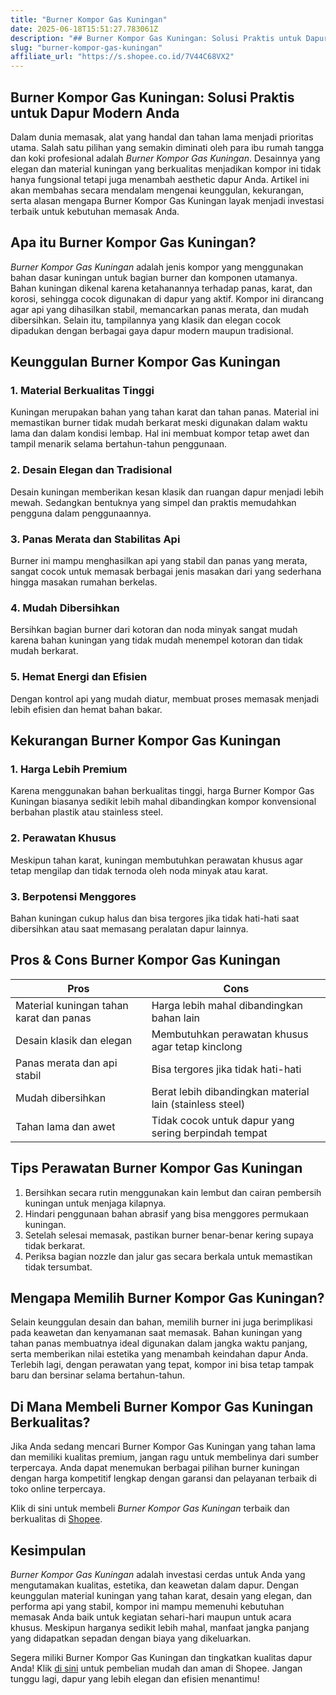 ```yaml
---
title: "Burner Kompor Gas Kuningan"
date: 2025-06-18T15:51:27.783061Z
description: "## Burner Kompor Gas Kuningan: Solusi Praktis untuk Dapur Modern Anda..."
slug: "burner-kompor-gas-kuningan"
affiliate_url: "https://s.shopee.co.id/7V44C68VX2"
---
```

## Burner Kompor Gas Kuningan: Solusi Praktis untuk Dapur Modern Anda

Dalam dunia memasak, alat yang handal dan tahan lama menjadi prioritas utama. Salah satu pilihan yang semakin diminati oleh para ibu rumah tangga dan koki profesional adalah *Burner Kompor Gas Kuningan*. Desainnya yang elegan dan material kuningan yang berkualitas menjadikan kompor ini tidak hanya fungsional tetapi juga menambah aesthetic dapur Anda. Artikel ini akan membahas secara mendalam mengenai keunggulan, kekurangan, serta alasan mengapa Burner Kompor Gas Kuningan layak menjadi investasi terbaik untuk kebutuhan memasak Anda.

## Apa itu Burner Kompor Gas Kuningan?

*Burner Kompor Gas Kuningan* adalah jenis kompor yang menggunakan bahan dasar kuningan untuk bagian burner dan komponen utamanya. Bahan kuningan dikenal karena ketahanannya terhadap panas, karat, dan korosi, sehingga cocok digunakan di dapur yang aktif. Kompor ini dirancang agar api yang dihasilkan stabil, memancarkan panas merata, dan mudah dibersihkan. Selain itu, tampilannya yang klasik dan elegan cocok dipadukan dengan berbagai gaya dapur modern maupun tradisional.

## Keunggulan Burner Kompor Gas Kuningan

### 1. Material Berkualitas Tinggi

Kuningan merupakan bahan yang tahan karat dan tahan panas. Material ini memastikan burner tidak mudah berkarat meski digunakan dalam waktu lama dan dalam kondisi lembap. Hal ini membuat kompor tetap awet dan tampil menarik selama bertahun-tahun penggunaan.

### 2. Desain Elegan dan Tradisional

Desain kuningan memberikan kesan klasik dan ruangan dapur menjadi lebih mewah. Sedangkan bentuknya yang simpel dan praktis memudahkan pengguna dalam penggunaannya.

### 3. Panas Merata dan Stabilitas Api

Burner ini mampu menghasilkan api yang stabil dan panas yang merata, sangat cocok untuk memasak berbagai jenis masakan dari yang sederhana hingga masakan rumahan berkelas.

### 4. Mudah Dibersihkan

Bersihkan bagian burner dari kotoran dan noda minyak sangat mudah karena bahan kuningan yang tidak mudah menempel kotoran dan tidak mudah berkarat.

### 5. Hemat Energi dan Efisien

Dengan kontrol api yang mudah diatur, membuat proses memasak menjadi lebih efisien dan hemat bahan bakar.

## Kekurangan Burner Kompor Gas Kuningan

### 1. Harga Lebih Premium

Karena menggunakan bahan berkualitas tinggi, harga Burner Kompor Gas Kuningan biasanya sedikit lebih mahal dibandingkan kompor konvensional berbahan plastik atau stainless steel.

### 2. Perawatan Khusus

Meskipun tahan karat, kuningan membutuhkan perawatan khusus agar tetap mengilap dan tidak ternoda oleh noda minyak atau karat.

### 3. Berpotensi Menggores

Bahan kuningan cukup halus dan bisa tergores jika tidak hati-hati saat dibersihkan atau saat memasang peralatan dapur lainnya.

## Pros & Cons Burner Kompor Gas Kuningan

| **Pros**                                         | **Cons**                                                 |
|--------------------------------------------------|----------------------------------------------------------|
| Material kuningan tahan karat dan panas          | Harga lebih mahal dibandingkan bahan lain               |
| Desain klasik dan elegan                         | Membutuhkan perawatan khusus agar tetap kinclong       |
| Panas merata dan api stabil                       | Bisa tergores jika tidak hati-hati                       |
| Mudah dibersihkan                                | Berat lebih dibandingkan material lain (stainless steel)|
| Tahan lama dan awet                              | Tidak cocok untuk dapur yang sering berpindah tempat   |

## Tips Perawatan Burner Kompor Gas Kuningan

1. Bersihkan secara rutin menggunakan kain lembut dan cairan pembersih kuningan untuk menjaga kilapnya.
2. Hindari penggunaan bahan abrasif yang bisa menggores permukaan kuningan.
3. Setelah selesai memasak, pastikan burner benar-benar kering supaya tidak berkarat.
4. Periksa bagian nozzle dan jalur gas secara berkala untuk memastikan tidak tersumbat.

## Mengapa Memilih Burner Kompor Gas Kuningan?

Selain keunggulan desain dan bahan, memilih burner ini juga berimplikasi pada keawetan dan kenyamanan saat memasak. Bahan kuningan yang tahan panas membuatnya ideal digunakan dalam jangka waktu panjang, serta memberikan nilai estetika yang menambah keindahan dapur Anda. Terlebih lagi, dengan perawatan yang tepat, kompor ini bisa tetap tampak baru dan bersinar selama bertahun-tahun.

## Di Mana Membeli Burner Kompor Gas Kuningan Berkualitas?

Jika Anda sedang mencari Burner Kompor Gas Kuningan yang tahan lama dan memiliki kualitas premium, jangan ragu untuk membelinya dari sumber terpercaya. Anda dapat menemukan berbagai pilihan burner kuningan dengan harga kompetitif lengkap dengan garansi dan pelayanan terbaik di toko online terpercaya.

Klik di sini untuk membeli *Burner Kompor Gas Kuningan* terbaik dan berkualitas di [Shopee](https://s.shopee.co.id/7V44C68VX2).

## Kesimpulan

*Burner Kompor Gas Kuningan* adalah investasi cerdas untuk Anda yang mengutamakan kualitas, estetika, dan keawetan dalam dapur. Dengan keunggulan material kuningan yang tahan karat, desain yang elegan, dan performa api yang stabil, kompor ini mampu memenuhi kebutuhan memasak Anda baik untuk kegiatan sehari-hari maupun untuk acara khusus. Meskipun harganya sedikit lebih mahal, manfaat jangka panjang yang didapatkan sepadan dengan biaya yang dikeluarkan.

Segera miliki Burner Kompor Gas Kuningan dan tingkatkan kualitas dapur Anda! Klik [di sini](https://s.shopee.co.id/7V44C68VX2) untuk pembelian mudah dan aman di Shopee. Jangan tunggu lagi, dapur yang lebih elegan dan efisien menantimu!